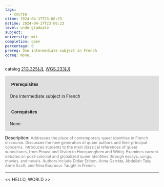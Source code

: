```yaml
---
tags:
  - course
ctime: 2024-04-17T23:06:23
mstime: 2024-04-17T23:06:23
level: undergraduate
subject: 
university: mit
completion: open
percentage: 0
prereq: One intermediate subject in French
coreq: None.
---
```


catalog [21G.325[J]](http://student.mit.edu/catalog/m21Gd.html#21G.325), [WGS.233[J]](http://student.mit.edu/catalog/mWGSa.html#WGS.233)

<span style="display: block; padding: 15px; background-color: rgb(100, 100, 100, 0.2);"><font id="m_prereq2180_0" style="display: block; font-family: Arial, sans-serif; font-weight: bold; padding: 5px">Prerequisites</font><br><span id="prereq2180_0">One intermediate subject in French</span></span>
<span style="display: block; padding: 15px; background-color: rgb(100, 100, 100, 0.2);"><font id="m_coreq2180_0" style="display: block; font-family: Arial, sans-serif; font-weight: bold; padding: 5px">Corequisites</font><br><span id="coreq2180_0">None.</span></span>

<font style="">Description:</font>
<font style="color: grey; font-size: 0.8rem;">Addresses the place of contemporary queer identities in French discourse. Discusses the new generation of queer authors and their principal concerns. Introduces students to the main classical references of queer subcultures, from Proust and Vivien to Hocquenghem and Wittig. Examines current debates on post-colonial and globalized queer identities through essays, songs, movies, and novels. Authors include Didier Eribon, Anne Garréta, Abdellah Taïa, Anne Scott, and Nina Bouraoui. Taught in French.</font>



---

<< HELLO, WORLD >>
